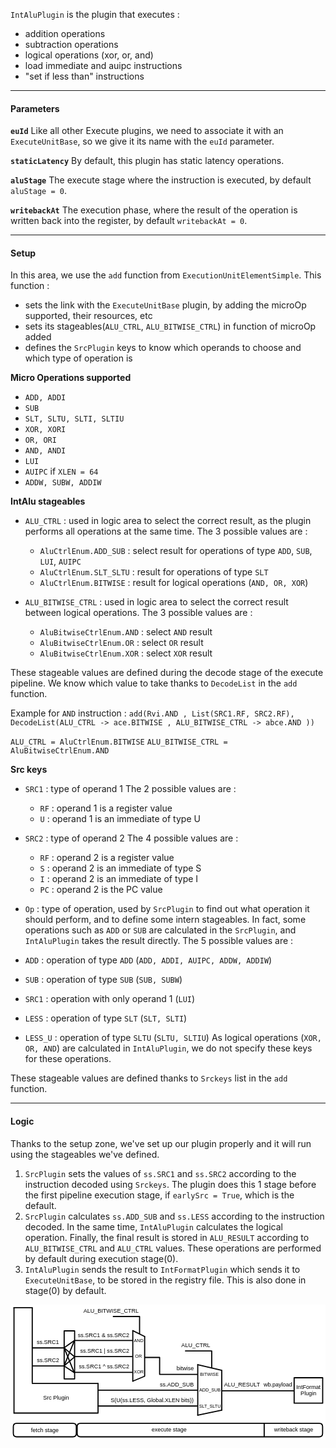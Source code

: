 `IntAluPlugin` is the plugin that executes :
- addition operations
- subtraction operations
- logical operations (xor, or, and)
- load immediate and auipc instructions
- "set if less than" instructions
___

#### Parameters

**`euId`**
Like all other Execute plugins, we need to associate it with an `ExecuteUnitBase`, so we give it its name with the `euId` parameter.

**`staticLatency`**
By default, this plugin has static latency operations.

**`aluStage`**
The execute stage where the instruction is executed, by default `aluStage = 0`.

**`writebackAt`**
The execution phase, where the result of the operation is written back into the register, by default `writebackAt = 0`.

___

#### Setup

In this area, we use the `add` function from `ExecutionUnitElementSimple`.
This function : 
- sets the link with the `ExecuteUnitBase` plugin, by adding the microOp supported, their resources, etc
- sets its stageables(`ALU_CTRL`, `ALU_BITWISE_CTRL`) in function of microOp added
- defines the `SrcPlugin` keys to know which operands to choose and which type of operation is

**Micro Operations supported**
- `ADD, ADDI`
- `SUB`
- `SLT, SLTU, SLTI, SLTIU`
- `XOR, XORI`
- `OR, ORI`
- `AND, ANDI`
- `LUI`
- `AUIPC`
if `XLEN = 64`
- `ADDW, SUBW, ADDIW`

**IntAlu stageables**

- `ALU_CTRL` : used in logic area to select the correct result, as the plugin performs all operations at the same time.
	The 3 possible values are :
	- `AluCtrlEnum.ADD_SUB` : select result for operations of type `ADD`, `SUB`, `LUI`, `AUIPC`
	- `AluCtrlEnum.SLT_SLTU` : result for operations of type `SLT`
	- `AluCtrlEnum.BITWISE` : result for logical operations (`AND, OR, XOR`)

- `ALU_BITWISE_CTRL` : used in logic area to select the correct result between logical operations.
	The 3 possible values are :
	- `AluBitwiseCtrlEnum.AND` : select `AND` result
	- `AluBitwiseCtrlEnum.OR` : select `OR` result
	- `AluBitwiseCtrlEnum.XOR` : select `XOR` result

These stageable values are defined during the decode stage of the execute pipeline. We know which value to take thanks to `DecodeList` in the `add` function.

Example for `AND` instruction :
`add(Rvi.AND , List(SRC1.RF, SRC2.RF), DecodeList(ALU_CTRL -> ace.BITWISE , ALU_BITWISE_CTRL -> abce.AND ))`

`ALU_CTRL = AluCtrlEnum.BITWISE` 
`ALU_BITWISE_CTRL = AluBitwiseCtrlEnum.AND`

**Src keys**

- `SRC1` : type of operand 1
	The 2 possible values are :
	- `RF` : operand 1 is a register value
	- `U` : operand 1 is an immediate of type U

- `SRC2` : type of operand 2
	The 4 possible values are :
	- `RF` : operand 2 is a register value
	- `S` : operand 2 is an immediate of type S
	- `I` : operand 2 is an immediate of type I
	- `PC` : operand 2 is the PC value

- `Op` : type of operation, used by `SrcPlugin` to find out what operation it should perform, and to define some intern stageables.
In fact, some operations such as `ADD` or `SUB` are calculated in the `SrcPlugin`, and `IntAluPlugin` takes the result directly.
The 5 possible values are :
- `ADD` : operation of type `ADD` (`ADD, ADDI, AUIPC, ADDW, ADDIW`)
- `SUB` : operation of type `SUB` (`SUB, SUBW`)
- `SRC1` : operation with only operand 1 (`LUI`)
- `LESS` : operation of type `SLT` (`SLT, SLTI`)
- `LESS_U` : operation of type `SLTU` (`SLTU, SLTIU`)
As logical operations (`XOR, OR, AND`) are calculated in `IntAluPlugin`, we do not specify these keys for these operations.

These stageable values are defined thanks to `Srckeys` list in the `add` function.

___

#### Logic

Thanks to the setup zone, we've set up our plugin properly and it will run using the stageables we've defined.

1. `SrcPlugin` sets the values of `ss.SRC1` and `ss.SRC2` according to the instruction decoded using `Srckeys`. The plugin does this 1 stage before the first pipeline execution stage, if `earlySrc = True`, which is the default.
2. `SrcPlugin` calculates `ss.ADD_SUB` and `ss.LESS` according to the instruction decoded. In the same time, `IntAluPlugin` calculates the logical operation. Finally, the final result is stored in `ALU_RESULT` according to `ALU_BITWISE_CTRL` and `ALU_CTRL` values. These operations are performed by default during execution stage(0).
3. `IntAluPlugin` sends the result to `IntFormatPlugin` which sends it to `ExecuteUnitBase`, to be stored in the registry file. This is also done in stage(0) by default.

<svg version="1.1" xmlns="http://www.w3.org/2000/svg" viewBox="0 0 1115.3130136358536 478" width="1115.3130136358536" height="478">
  <!-- svg-source:excalidraw -->
  
  <defs>
    <style class="style-fonts">
      @font-face {
        font-family: "Virgil";
        src: url("https://excalidraw.com/Virgil.woff2");
      }
      @font-face {
        font-family: "Cascadia";
        src: url("https://excalidraw.com/Cascadia.woff2");
      }
    </style>
  </defs>
  <rect x="0" y="0" width="1115.3130136358536" height="478" fill="#ffffff"></rect><g stroke-linecap="round"><g transform="translate(433 92) rotate(0 0 89.5)"><path d="M0 0 C0 53.51, 0 107.03, 0 179 M0 0 C0 71.44, 0 142.88, 0 179" stroke="#000000" stroke-width="4" fill="none"></path></g></g><mask></mask><g stroke-linecap="round"><g transform="translate(475 113) rotate(0 0 70)"><path d="M0 0 C0 52.28, 0 104.56, 0 140 M0 0 C0 50.57, 0 101.14, 0 140" stroke="#000000" stroke-width="4" fill="none"></path></g></g><mask></mask><g stroke-linecap="round"><g transform="translate(433 92) rotate(0 21 10.5)"><path d="M0 0 C10.15 5.08, 20.3 10.15, 42 21 M0 0 C15.8 7.9, 31.6 15.8, 42 21" stroke="#000000" stroke-width="4" fill="none"></path></g></g><mask></mask><g stroke-linecap="round"><g transform="translate(433 271) rotate(0 20.5 -8.5)"><path d="M0 0 C15.63 -6.48, 31.26 -12.96, 41 -17 M0 0 C12.01 -4.98, 24.02 -9.96, 41 -17" stroke="#000000" stroke-width="4" fill="none"></path></g></g><mask></mask><g stroke-linecap="round"><g transform="translate(663 212.5) rotate(0 0 89.5)"><path d="M0 0 C0 49.27, 0 98.54, 0 179 M0 0 C0 67.59, 0 135.18, 0 179" stroke="#000000" stroke-width="4" fill="none"></path></g></g><mask></mask><g stroke-linecap="round"><g transform="translate(748 233.5) rotate(0 0 70)"><path d="M0 0 C0 40.91, 0 81.81, 0 140 M0 0 C0 52.14, 0 104.28, 0 140" stroke="#000000" stroke-width="4" fill="none"></path></g></g><mask></mask><g stroke-linecap="round"><g transform="translate(663 212.5) rotate(0 42.5 10)"><path d="M0 0 C22.38 5.27, 44.76 10.53, 85 20 M0 0 C25.48 5.99, 50.95 11.99, 85 20" stroke="#000000" stroke-width="4" fill="none"></path></g></g><mask></mask><g stroke-linecap="round"><g transform="translate(663 391.5) rotate(0 42.5 -9)"><path d="M0 0 C27.28 -5.78, 54.55 -11.55, 85 -18 M0 0 C28.56 -6.05, 57.12 -12.1, 85 -18" stroke="#000000" stroke-width="4" fill="none"></path></g></g><mask></mask><g stroke-linecap="round"><g transform="translate(430 184) rotate(0 -100.5 0)"><path d="M0 0 C-63.29 0, -126.57 0, -201 0 M0 0 C-78.69 0, -157.38 0, -201 0" stroke="#000000" stroke-width="4" fill="none"></path></g></g><mask></mask><g stroke-linecap="round"><g transform="translate(430 127) rotate(0 -100.5 0)"><path d="M0 0 C-47.14 0, -94.29 0, -201 0 M0 0 C-79.02 0, -158.04 0, -201 0" stroke="#000000" stroke-width="4" fill="none"></path></g></g><mask></mask><g stroke-linecap="round"><g transform="translate(430 240) rotate(0 -100.5 0)"><path d="M0 0 C-72.46 0, -144.92 0, -201 0 M0 0 C-69.8 0, -139.6 0, -201 0" stroke="#000000" stroke-width="4" fill="none"></path></g></g><mask></mask><g stroke-linecap="round"><g transform="translate(364 42) rotate(0 46.5 30)"><path d="M0 0 C36.14 0, 72.28 0, 93 0 M0 0 C33.25 0, 66.49 0, 93 0 M93 0 C93 18.74, 93 37.47, 93 60 M93 0 C93 13.7, 93 27.4, 93 60" stroke="#000000" stroke-width="4" fill="none"></path></g></g><mask></mask><g stroke-linecap="round"><g transform="translate(662 247) rotate(0 -92.5 -30)"><path d="M0 0 C-46.49 0, -92.98 0, -134 0 M0 0 C-35.87 0, -71.73 0, -134 0 M-134 0 C-134 -22.38, -134 -44.76, -134 -60 M-134 0 C-134 -22.77, -134 -45.54, -134 -60 M-134 -60 C-144.89 -60, -155.78 -60, -185 -60 M-134 -60 C-150.46 -60, -166.92 -60, -185 -60" stroke="#000000" stroke-width="4" fill="none"></path></g></g><mask></mask><g stroke-linecap="round"><g transform="translate(619.5 164) rotate(0 46.5 30)"><path d="M0 0 C19.28 0, 38.56 0, 93 0 M0 0 C21.2 0, 42.4 0, 93 0 M93 0 C93 23.63, 93 47.26, 93 60 M93 0 C93 23.12, 93 46.25, 93 60" stroke="#000000" stroke-width="4" fill="none"></path></g></g><mask></mask><g transform="translate(238 96) rotate(0 91.5 11.5)"><text x="91.5" y="18" font-family="Helvetica, Segoe UI Emoji" font-size="20px" fill="#000000" text-anchor="middle" style="white-space: pre;" direction="ltr">ss.SRC1 &amp; ss.SRC2</text></g><g transform="translate(246 152.5) rotate(0 87.5 11.5)"><text x="87.5" y="18" font-family="Helvetica, Segoe UI Emoji" font-size="20px" fill="#000000" text-anchor="middle" style="white-space: pre;" direction="ltr">ss.SRC1 | ss.SRC2</text></g><g transform="translate(242 208.5) rotate(0 89.5 11.5)"><text x="89.5" y="18" font-family="Helvetica, Segoe UI Emoji" font-size="20px" fill="#000000" text-anchor="middle" style="white-space: pre;" direction="ltr">ss.SRC1 ^ ss.SRC2</text></g><g transform="translate(257.5 10) rotate(0 98.5 11.5)"><text x="98.5" y="18" font-family="Helvetica, Segoe UI Emoji" font-size="20px" fill="#000000" text-anchor="middle" style="white-space: pre;" direction="ltr">ALU_BITWISE_CTRL</text></g><g transform="translate(436.5 118.5) rotate(0 17.5 9)"><text x="17.5" y="14" font-family="Helvetica, Segoe UI Emoji" font-size="16px" fill="#000000" text-anchor="middle" style="white-space: pre;" direction="ltr">AND</text></g><g transform="translate(440.5 173) rotate(0 12.5 9)"><text x="12.5" y="14" font-family="Helvetica, Segoe UI Emoji" font-size="16px" fill="#000000" text-anchor="middle" style="white-space: pre;" direction="ltr">OR</text></g><g transform="translate(436 230) rotate(0 18 9)"><text x="18" y="14" font-family="Helvetica, Segoe UI Emoji" font-size="16px" fill="#000000" text-anchor="middle" style="white-space: pre;" direction="ltr">XOR</text></g><g transform="translate(587.5 214.5) rotate(0 31 11.5)"><text x="31" y="18" font-family="Helvetica, Segoe UI Emoji" font-size="20px" fill="#000000" text-anchor="middle" style="white-space: pre;" direction="ltr">bitwise</text></g><g stroke-linecap="round"><g transform="translate(660 303) rotate(0 -174.5 0)"><path d="M0 0 C-101.24 0, -202.48 0, -349 0 M0 0 C-97.47 0, -194.93 0, -349 0" stroke="#000000" stroke-width="4" fill="none"></path></g></g><mask></mask><g stroke-linecap="round"><g transform="translate(660 359) rotate(0 -175 0)"><path d="M0 0 C-83.95 0, -167.91 0, -350 0 M0 0 C-76.54 0, -153.08 0, -350 0" stroke="#000000" stroke-width="4" fill="none"></path></g></g><mask></mask><g transform="translate(353.5 328) rotate(0 148 11.5)"><text x="148" y="18" font-family="Helvetica, Segoe UI Emoji" font-size="20px" fill="#000000" text-anchor="middle" style="white-space: pre;" direction="ltr">S(U(ss.LESS, Global.XLEN bits))</text></g><g transform="translate(528.5 273) rotate(0 60.5 11.5)"><text x="60.5" y="18" font-family="Helvetica, Segoe UI Emoji" font-size="20px" fill="#000000" text-anchor="middle" style="white-space: pre;" direction="ltr">ss.ADD_SUB</text></g><g transform="translate(670.5 237.5) rotate(0 33.5 9)"><text x="33.5" y="14" font-family="Helvetica, Segoe UI Emoji" font-size="16px" fill="#000000" text-anchor="middle" style="white-space: pre;" direction="ltr">BITWISE</text></g><g transform="translate(667 351) rotate(0 39 9)"><text x="39" y="14" font-family="Helvetica, Segoe UI Emoji" font-size="16px" fill="#000000" text-anchor="middle" style="white-space: pre;" direction="ltr">SLT_SLTU</text></g><g transform="translate(667.5 294) rotate(0 38.5 9)"><text x="38.5" y="14" font-family="Helvetica, Segoe UI Emoji" font-size="16px" fill="#000000" text-anchor="middle" style="white-space: pre;" direction="ltr">ADD_SUB</text></g><g transform="translate(604.5 132.5) rotate(0 51.5 11.5)"><text x="51.5" y="18" font-family="Helvetica, Segoe UI Emoji" font-size="20px" fill="#000000" text-anchor="middle" style="white-space: pre;" direction="ltr">ALU_CTRL</text></g><g transform="translate(755.8959111569475 272.02081776861047) rotate(0 64 11.5)"><text x="64" y="18" font-family="Helvetica, Segoe UI Emoji" font-size="20px" fill="#000000" text-anchor="middle" style="white-space: pre;" direction="ltr">ALU_RESULT</text></g><g stroke-linecap="round"><g transform="translate(750 305) rotate(0 126.42694077978103 0)"><path d="M0 0 C80.19 0, 160.37 0, 252.85 0 M0 0 C60.12 0, 120.24 0, 252.85 0" stroke="#000000" stroke-width="4" fill="none"></path></g></g><mask></mask><g transform="translate(895.666915702232 272.02081776861047) rotate(0 51 11.5)"><text x="51" y="18" font-family="Helvetica, Segoe UI Emoji" font-size="20px" fill="#000000" text-anchor="middle" style="white-space: pre;" direction="ltr">wb.payload</text></g><g stroke-linecap="round" transform="translate(1004.3130136358536 258.9791822313896) rotate(0 50.5 45)"><path d="M0 0 C22.57 0, 45.14 0, 101 0 M0 0 C31.97 0, 63.94 0, 101 0 M101 0 C101 34.95, 101 69.9, 101 90 M101 0 C101 20.58, 101 41.16, 101 90 M101 90 C65.19 90, 29.39 90, 0 90 M101 90 C67.97 90, 34.94 90, 0 90 M0 90 C0 68.72, 0 47.43, 0 0 M0 90 C0 65.6, 0 41.2, 0 0" stroke="#000000" stroke-width="4" fill="none"></path></g><g transform="translate(1011.3130136358536 280.9791822313896) rotate(0 43.5 23)"><text x="43.5" y="18" font-family="Helvetica, Segoe UI Emoji" font-size="20px" fill="#000000" text-anchor="middle" style="white-space: pre;" direction="ltr">IntFormat</text><text x="43.5" y="41" font-family="Helvetica, Segoe UI Emoji" font-size="20px" fill="#000000" text-anchor="middle" style="white-space: pre;" direction="ltr">Plugin</text></g><g stroke-linecap="round" transform="translate(236 420) rotate(0 434.5 24)"><path d="M12 0 M12 0 C336.3 0, 660.6 0, 857 0 M12 0 C221.69 0, 431.39 0, 857 0 M857 0 C865 0, 869 4, 869 12 M857 0 C865 0, 869 4, 869 12 M869 12 C869 19.06, 869 26.12, 869 36 M869 12 C869 17.41, 869 22.82, 869 36 M869 36 C869 44, 865 48, 857 48 M869 36 C869 44, 865 48, 857 48 M857 48 C542.87 48, 228.74 48, 12 48 M857 48 C591.36 48, 325.73 48, 12 48 M12 48 C4 48, 0 44, 0 36 M12 48 C4 48, 0 44, 0 36 M0 36 C0 28.89, 0 21.77, 0 12 M0 36 C0 27.95, 0 19.89, 0 12 M0 12 C0 4, 4 0, 12 0 M0 12 C0 4, 4 0, 12 0" stroke="#000000" stroke-width="4" fill="none"></path></g><g stroke-linecap="round" transform="translate(10 420) rotate(0 111.5 24)"><path d="M12 0 M12 0 C55.91 0, 99.83 0, 211 0 M12 0 C57.21 0, 102.41 0, 211 0 M211 0 C219 0, 223 4, 223 12 M211 0 C219 0, 223 4, 223 12 M223 12 C223 17.92, 223 23.84, 223 36 M223 12 C223 17.93, 223 23.86, 223 36 M223 36 C223 44, 219 48, 211 48 M223 36 C223 44, 219 48, 211 48 M211 48 C144.28 48, 77.57 48, 12 48 M211 48 C158.67 48, 106.34 48, 12 48 M12 48 C4 48, 0 44, 0 36 M12 48 C4 48, 0 44, 0 36 M0 36 C0 28.01, 0 20.01, 0 12 M0 36 C0 26.49, 0 16.98, 0 12 M0 12 C0 4, 4 0, 12 0 M0 12 C0 4, 4 0, 12 0" stroke="#000000" stroke-width="4" fill="none"></path></g><g transform="translate(72 432.5) rotate(0 49.5 11.5)"><text x="49.5" y="18" font-family="Helvetica, Segoe UI Emoji" font-size="20px" fill="#000000" text-anchor="middle" style="white-space: pre;" direction="ltr">fetch stage</text></g><g stroke-linecap="round"><g transform="translate(12.37144998176177 12) rotate(0 0 186)"><path d="M0 0 C0 62, 0 310, 0 372 M0 0 C0 62, 0 310, 0 372" stroke="#000000" stroke-width="4" fill="none"></path></g></g><mask></mask><g stroke-linecap="round"><g transform="translate(310 279) rotate(0 0 51)"><path d="M0 0 C0 17, 0 85, 0 102 M0 0 C0 17, 0 85, 0 102" stroke="#000000" stroke-width="4" fill="none"></path></g></g><mask></mask><g stroke-linecap="round"><g transform="translate(12.675827471917728 384) rotate(0 148.66208626404114 0)"><path d="M0 0 C49.55 0, 247.77 0, 297.32 0 M0 0 C49.55 0, 247.77 0, 297.32 0" stroke="#000000" stroke-width="4" fill="none"></path></g></g><mask></mask><g stroke-linecap="round"><g transform="translate(11.78564095033721 11) rotate(0 32.607179524831395 0)"><path d="M0 0 C10.87 0, 54.35 0, 65.21 0 M0 0 C10.87 0, 54.35 0, 65.21 0" stroke="#000000" stroke-width="4" fill="none"></path></g></g><mask></mask><g stroke-linecap="round"><g transform="translate(77 279) rotate(0 116.375 0)"><path d="M0 0 C38.79 0, 193.96 0, 232.75 0 M0 0 C38.79 0, 193.96 0, 232.75 0" stroke="#000000" stroke-width="4" fill="none"></path></g></g><mask></mask><g stroke-linecap="round"><g transform="translate(77 12) rotate(0 0 132)"><path d="M0 0 C0 44, 0 220, 0 264 M0 0 C0 44, 0 220, 0 264" stroke="#000000" stroke-width="4" fill="none"></path></g></g><mask></mask><g transform="translate(115.24525257872165 318.2218951902719) rotate(0 46 11.5)"><text x="46" y="18" font-family="Helvetica, Segoe UI Emoji" font-size="20px" fill="#000000" text-anchor="middle" style="white-space: pre;" direction="ltr">Src Plugin</text></g><g stroke-linecap="round"><g transform="translate(190.40678730878574 153.2058193234052) rotate(0 -55.70339365439287 0)"><path d="M0 0 C-41.1 0, -82.19 0, -111.41 0 M0 0 C-29.71 0, -59.42 0, -111.41 0" stroke="#000000" stroke-width="4" fill="none"></path></g></g><mask></mask><g stroke-linecap="round"><g transform="translate(190.06001643880546 217.3087289851078) rotate(0 -56.03000821940273 0)"><path d="M0 0 C-36.7 0, -73.4 0, -112.06 0 M0 0 C-26 0, -52.01 0, -112.06 0" stroke="#000000" stroke-width="4" fill="none"></path></g></g><mask></mask><g transform="translate(92.10158305448124 121.42825333504192) rotate(0 40 11.5)"><text x="40" y="18" font-family="Helvetica, Segoe UI Emoji" font-size="20px" fill="#000000" text-anchor="middle" style="white-space: pre;" direction="ltr">ss.SRC1</text></g><g stroke-linecap="round" transform="translate(190 93) rotate(0 18.5 84.97122373723454)"><path d="M0 0 L37 0 L37 169.94 L0 169.94" stroke="none" stroke-width="0" fill="#ffffff"></path><path d="M0 0 C11.53 0, 23.06 0, 37 0 M0 0 C11.2 0, 22.4 0, 37 0 M37 0 C37 53.67, 37 107.33, 37 169.94 M37 0 C37 41.66, 37 83.31, 37 169.94 M37 169.94 C24.39 169.94, 11.77 169.94, 0 169.94 M37 169.94 C25.97 169.94, 14.95 169.94, 0 169.94 M0 169.94 C0 119.99, 0 70.04, 0 0 M0 169.94 C0 116.97, 0 63.99, 0 0" stroke="#000000" stroke-width="4" fill="none"></path></g><g stroke-linecap="round"><g transform="translate(189.01970382886464 153.09856917434635) rotate(0 18.55224154394557 -13.003907624260933)"><path d="M0 0 C9.63 -6.75, 19.26 -13.5, 37.1 -26.01 M0 0 C7.99 -5.6, 15.97 -11.2, 37.1 -26.01" stroke="#000000" stroke-width="4" fill="none"></path></g></g><mask></mask><g stroke-linecap="round"><g transform="translate(189.7132455688252 153.09856917434635) rotate(0 18.5522415439456 15.778074584103265)"><path d="M0 0 C13.03 11.08, 26.06 22.16, 37.1 31.56 M0 0 C10.58 9, 21.16 18, 37.1 31.56" stroke="#000000" stroke-width="4" fill="none"></path></g></g><mask></mask><g stroke-linecap="round"><g transform="translate(190.06001643880546 153.09856917434635) rotate(0 17.68531436899488 43.69312961751673)"><path d="M0 0 C10.62 26.23, 21.24 52.46, 35.37 87.39 M0 0 C12.4 30.64, 24.81 61.29, 35.37 87.39" stroke="#000000" stroke-width="4" fill="none"></path></g></g><mask></mask><g stroke-linecap="round"><g transform="translate(189.36647469884485 216.90440925071997) rotate(0 18.552241543945627 -15.604689149113113)"><path d="M0 0 C7.72 -6.49, 15.44 -12.99, 37.1 -31.21 M0 0 C14.33 -12.05, 28.66 -24.11, 37.1 -31.21" stroke="#000000" stroke-width="4" fill="none"></path></g></g><mask></mask><g stroke-linecap="round"><g transform="translate(190.06001643880546 217.59795099068057) rotate(0 17.85869980398502 11.443438709349621)"><path d="M0 0 C8.3 5.32, 16.6 10.64, 35.72 22.89 M0 0 C9.24 5.92, 18.47 11.84, 35.72 22.89" stroke="#000000" stroke-width="4" fill="none"></path></g></g><mask></mask><g stroke-linecap="round"><g transform="translate(189.36647469884485 217.25118012070027) rotate(0 18.205470673965323 -44.38667135747731)"><path d="M0 0 C12.52 -30.52, 25.03 -61.04, 36.41 -88.77 M0 0 C12.31 -30.01, 24.61 -60.01, 36.41 -88.77" stroke="#000000" stroke-width="4" fill="none"></path></g></g><mask></mask><g transform="translate(92.89924463368231 185.8620967147499) rotate(0 40 11.5)"><text x="40" y="18" font-family="Helvetica, Segoe UI Emoji" font-size="20px" fill="#000000" text-anchor="middle" style="white-space: pre;" direction="ltr">ss.SRC2</text></g><g transform="translate(498.4362656202085 431.8305083313313) rotate(0 63 11.5)"><text x="63" y="18" font-family="Helvetica, Segoe UI Emoji" font-size="20px" fill="#000000" text-anchor="middle" style="white-space: pre;" direction="ltr">execute stage</text></g><g transform="translate(932.4921900906481 431.4689089339777) rotate(0 70 11.5)"><text x="70" y="18" font-family="Helvetica, Segoe UI Emoji" font-size="20px" fill="#000000" text-anchor="middle" style="white-space: pre;" direction="ltr">writeback stage</text></g><g stroke-linecap="round"><g transform="translate(898.2139255647032 421.07970554327244) rotate(0 0 23.172077127294102)"><path d="M0 0 C0 17.59, 0 35.17, 0 46.34 M0 0 C0 11.92, 0 23.85, 0 46.34" stroke="#000000" stroke-width="4" fill="none"></path></g></g><mask></mask></svg>
  
  
  
  